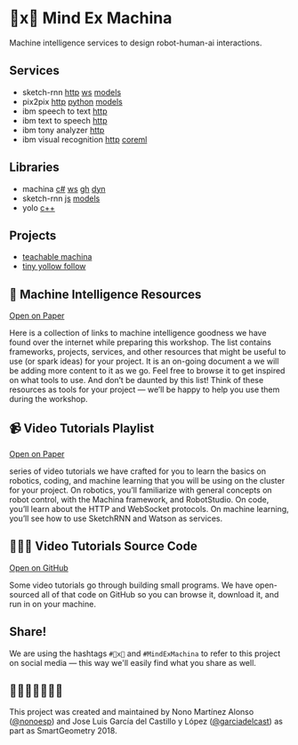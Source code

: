 # 🧠x🤖 Mind Ex Machina

Machine intelligence services to design robot-human-ai interactions.

## Services
- sketch-rnn [http](services/sketch-rnn/http-server.js) [ws](services/sketch-rnn/websocket-client.js) [models](http://nono.ma/models/sketchrnn)
- pix2pix [http](services/pix2pix-http) [python](https://github.com/affinelayer/pix2pix-tensorflow) [models](http://nono.ma/models/pix2pix)
- ibm speech to text [http](samples/ibm-speech-to-text)
- ibm text to speech [http](samples/ibm-text-to-speech)
- ibm tony analyzer [http](samples/ibm-tone-analyzer)
- ibm visual recognition [http](samples/ibm-visual-recognition) [coreml](samples/ibm-visual-recognition/CoreMLSwift-CircleOrSquare)

## Libraries

- machina [c#](https://github.com/robotexmachina/machina) [ws](https://github.com/garciadelcastillo/Machina-Tests/tree/master/180402_BridgeApp) [gh](https://github.com/robotexmachina/machina-grasshopper) [dyn](https://github.com/robotexmachina/machina-dynamo)
- sketch-rnn [js](libraries/sketch-rnn/simple_predict.js) [models](http://nono.ma/models/sketchrnn)
- yolo [c++](https://pjreddie.com/darknet/yolo/)

## Projects

- [teachable machina](projects/teachable-machina)
- [tiny yollow follow](projects/tiny-yolo-follow)

## 🧠 Machine Intelligence Resources

[Open on Paper](https://paper.dropbox.com/doc/Machine-Intelligence-Resources-f2adG8vASJ0uiEZfCBc2i?_tk=share_copylink)

Here is a collection of links to machine intelligence goodness we have found over the internet while preparing this workshop. The list contains frameworks, projects, services, and other resources that might be useful to use (or spark ideas) for your project. It is an on-going document a we will be adding more content to it as we go. Feel free to browse it to get inspired on what tools to use. And don’t be daunted by this list! Think of these resources as tools for your project — we’ll be happy to help you use them during the workshop.

## 📹 Video Tutorials Playlist

[Open on Paper](https://paper.dropbox.com/doc/Video-Tutorials-Playlist-ays0Gqbgf1Psdiy9aouZZ)

series of video tutorials we have crafted for you to learn the basics on robotics, coding, and machine learning that you will be using on the cluster for your project. On robotics, you’ll familiarize with general concepts on robot control, with the Machina framework, and RobotStudio. On code, you’ll learn about the HTTP and WebSocket protocols. On machine learning, you’ll see how to use SketchRNN and Watson as services.

## 👨🏻‍💻 Video Tutorials Source Code

[Open on GitHub](https://github.com/nonoesp/smartgeometry-tutorials)

Some video tutorials go through building small programs. We have open-sourced all of that code on GitHub so you can browse it, download it, and run in on your machine.

## Share!

We are using the hashtags `#🧠x🤖` and `#MindExMachina` to refer to this project on social media — this way we'll easily find what you share as well.

## 👨🏻‍💻👨🏻‍💻🔧

This project was created and maintained by Nono Martínez Alonso ([@nonoesp](http://twitter.com/nonoesp)) and Jose Luis García del Castillo y López ([@garciadelcast](http://twitter.com/garciadelcast)) as part as SmartGeometry 2018.